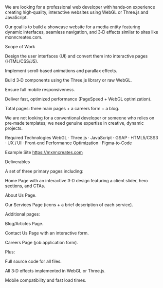 We are looking for a professional web developer with hands‑on experience creating high‑quality, interactive websites using WebGL or Three.js and JavaScript.

Our goal is to build a showcase website for a media entity featuring dynamic interfaces, seamless navigation, and 3‑D effects similar to sites like mxnncreates.com.

Scope of Work

Design the user interfaces (UI) and convert them into interactive pages (HTML/CSS/JS).

Implement scroll‑based animations and parallax effects.

Build 3‑D components using the Three.js library or raw WebGL.

Ensure full mobile responsiveness.

Deliver fast, optimized performance (PageSpeed + WebGL optimization).

Total pages: three main pages + a careers form + a blog.


We are not looking for a conventional developer or someone who relies on pre‑made templates; we need genuine expertise in creative, dynamic projects.

Required Technologies
WebGL · Three.js · JavaScript · GSAP · HTML5/CSS3 · UX / UI · Front‑end Performance Optimization · Figma‑to‑Code

Example Site
https://mxnncreates.com

Deliverables

A set of three primary pages including:

Home Page with an interactive 3‑D design featuring a client slider, hero sections, and CTAs.

About Us Page.

Our Services Page (icons + a brief description of each service).

Additional pages:

Blog/Articles Page.

Contact Us Page with an interactive form.

Careers Page (job application form).

Plus:

Full source code for all files.

All 3‑D effects implemented in WebGL or Three.js.

Mobile compatibility and fast load times.